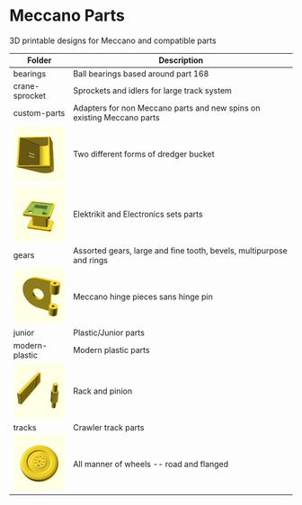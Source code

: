 # Meccano Parts

3D printable designs for Meccano and compatible parts

Folder | Description
------ | -----------
bearings | Ball bearings based around part 168
crane-sprocket | Sprockets and idlers for large track system
custom-parts | Adapters for non Meccano parts and new spins on existing Meccano parts
[<img src="dredger-bucket/images/rect.png" width="100">](dredger-bucket) | Two different forms of dredger bucket
[<img src="electrical/images/520.png" width="100">](electrical) | Elektrikit and Electronics sets parts
gears | Assorted gears, large and fine tooth, bevels, multipurpose and rings
[<img src="hinges/images/outer.png" width="100">](hinges) | Meccano hinge pieces sans hinge pin
junior | Plastic/Junior parts
modern-plastic | Modern plastic parts
[<img src="rack-and-pinion/images/2.png" width="100">](rack-and-pinion) | Rack and pinion
tracks | Crawler track parts
[<img src="wheel/road/images/187b.png" width="100">](wheel) | All manner of wheels -- road and flanged
